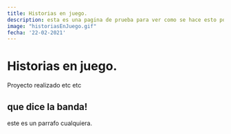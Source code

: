 ```yaml
---
title: Historias en juego.
description: esta es una pagina de prueba para ver como se hace esto porque en realidad no tengo idea de como se hace, igual que en la universidad.
image: "historiasEnJuego.gif"
fecha: '22-02-2021'
---
```


# Historias en juego.

Proyecto realizado etc etc

## que dice la banda!

este es un parrafo cualquiera.

